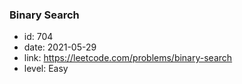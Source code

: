 ### Binary Search

* id: 704
* date: 2021-05-29
* link: https://leetcode.com/problems/binary-search
* level: Easy
